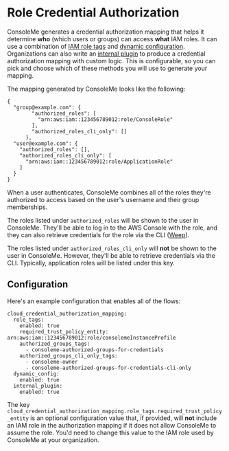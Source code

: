 # Role Credential Authorization

ConsoleMe generates a credential authorization mapping that helps it determine **who** \(which users or groups\) can access **what** IAM roles. It can use a combination of [IAM role tags](role-tagging-recommended/) and [dynamic configuration](dynamic-configuration-1.md). Organizations can also write an [internal plugin](custom-authorization-internal-plugin.md) to produce a credential authorization mapping with custom logic. This is configurable, so you can pick and choose which of these methods you will use to generate your mapping. 

The mapping generated by ConsoleMe looks like the following:

```text
{
  "group@example.com": {
        "authorized_roles": [
          "arn:aws:iam::123456789012:role/ConsoleRole"
        ],
        "authorized_roles_cli_only": []
      },
  "user@example.com": {
    "authorized_roles": [],
    "authorized_roles_cli_only": [
      "arn:aws:iam::123456789012:role/ApplicationRole"
    ]
  }
}
```

When a user authenticates, ConsoleMe combines all of the roles they're authorized to access based on the user's username and their group memberships. 

The roles listed under `authorized_roles` will be shown to the user in ConsoleMe. They'll be able to log in to the AWS Console with the role, and they can also retrieve credentials for the role via the CLI \([Weep](../../weep-cli/cli.md)\).

The roles listed under `authorized_roles_cli_only` will **not** be shown to the user in ConsoleMe. However, they'll be able to retrieve credentials via the CLI. Typically, application roles will be listed under this key.

## Configuration

Here's an example configuration that enables all of the flows:

```text
cloud_credential_authorization_mapping:
  role_tags:
    enabled: true
    required_trust_policy_entity: arn:aws:iam::123456789012:role/consolemeInstanceProfile
    authorized_groups_tags:
      - consoleme-authorized-groups-for-credentials
    authorized_groups_cli_only_tags:
      - consoleme-owner
      - consoleme-authorized-groups-for-credentials-cli-only
  dynamic_config:
    enabled: true
  internal_plugin:
    enabled: true
```

The key `cloud_credential_authorization_mapping.role_tags.required_trust_policy_entity` is an optional configuration value that, if provided, will **not** include an IAM role in the authorization mapping if it does not allow ConsoleMe to assume the role. You'd need to change this value to the IAM role used by ConsoleMe at your organization.

